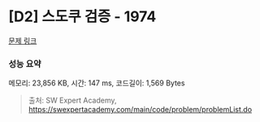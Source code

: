 # [D2] 스도쿠 검증 - 1974 

[문제 링크](https://swexpertacademy.com/main/code/problem/problemDetail.do?contestProbId=AV5Psz16AYEDFAUq) 

### 성능 요약

메모리: 23,856 KB, 시간: 147 ms, 코드길이: 1,569 Bytes



> 출처: SW Expert Academy, https://swexpertacademy.com/main/code/problem/problemList.do